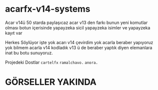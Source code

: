 # acarfx-v14-systems

Acar v14ü 50 starda paylaşıcaz acar v13 den farkı bunun yeni komutlar olması 
botun içerisinde yapayzeka sicil yapayzeka isimler ve yapayzeka kayıt var

Herkes Söylüyor işte yok acarı v14 çevirdim yok acarla beraber yapıyoruz yok bilmem
acarla v14 kodladık v13 ü de beraber yaptık diyen elemanlara inat bu botu sunuyoruz.

Projedeki Dostlar `cartelfx` `ramalchavo.` `anora.` 


# GÖRSELLER YAKINDA
